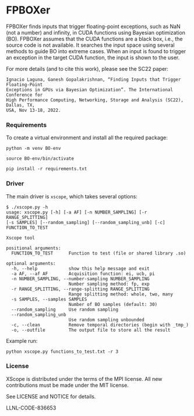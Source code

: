 # FPBOXer

FPBOXer finds inputs that trigger floating-point exceptions, such as NaN (not a number) and 
infinity, in CUDA functions using Bayesian optimization (BO). FPBOXer assumes that the CUDA 
functions are a black box, i.e., the source code is not available. It searches the input space 
using several methods to guide BO into extreme cases. When an input is found to trigger an 
exception in the target CUDA function, the input is shown to the user.

For more details (and to cite this work), please see the SC22 paper:
```
Ignacio Laguna, Ganesh Gopalakrishnan, “Finding Inputs that Trigger Floating-Point 
Exceptions in GPUs via Bayesian Optimization”. The International Conference for 
High Performance Computing, Networking, Storage and Analysis (SC22), Dallas, TX, 
USA, Nov 13-18, 2022.
```

### Requirements

To create a virtual environment and install all the required package:
```
python -m venv BO-env

source BO-env/bin/activate

pip install -r requirements.txt
```

### Driver
The main driver is `xscope`, which takes several options:
```
$ ./xscope.py -h
usage: xscope.py [-h] [-a AF] [-n NUMBER_SAMPLING] [-r RANGE_SPLITTING] 
[-s SAMPLES] [--random_sampling] [--random_sampling_unb] [-c] FUNCTION_TO_TEST

Xscope tool

positional arguments:
  FUNCTION_TO_TEST      Function to test (file or shared library .so)

optional arguments:
  -h, --help            show this help message and exit
  -a AF, --af AF        Acquisition function: ei, ucb, pi
  -n NUMBER_SAMPLING, --number-sampling NUMBER_SAMPLING
                        Number sampling method: fp, exp
  -r RANGE_SPLITTING, --range-splitting RANGE_SPLITTING
                        Range splitting method: whole, two, many
  -s SAMPLES, --samples SAMPLES
                        Number of BO samples (default: 30)
  --random_sampling     Use random sampling
  --random_sampling_unb
                        Use random sampling unbounded
  -c, --clean           Remove temporal directories (begin with _tmp_)
  -o, --outfile         The output file to store all the result
```
Example run:
```
python xscope.py functions_to_test.txt -r 3
```
### License
XScope is distributed under the terms of the MPI license. 
All new contributions must be made under the MIT license.

See LICENSE and NOTICE for details.

LLNL-CODE-836653
